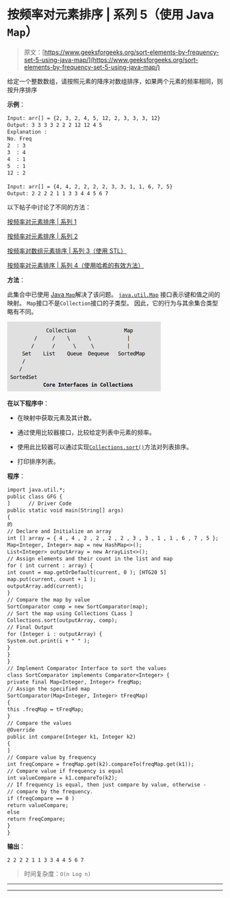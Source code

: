 # 按频率对元素排序 | 系列 5（使用 Java `Map`）

> 原文：[https://www.geeksforgeeks.org/sort-elements-by-frequency-set-5-using-java-map/](https://www.geeksforgeeks.org/sort-elements-by-frequency-set-5-using-java-map/)

给定一个整数数组，请按照元素的降序对数组排序，如果两个元素的频率相同，则按升序排序

**示例**：

```
Input: arr[] = {2, 3, 2, 4, 5, 12, 2, 3, 3, 3, 12}
Output: 3 3 3 3 2 2 2 12 12 4 5
Explanation :
No. Freq
2  : 3
3  : 4
4  : 1
5  : 1
12 : 2

Input: arr[] = {4, 4, 2, 2, 2, 2, 3, 3, 1, 1, 6, 7, 5}
Output: 2 2 2 2 1 1 3 3 4 4 5 6 7

```

以下帖子中讨论了不同的方法：

[按频率对元素排序 | 系列 1](https://www.geeksforgeeks.org/sort-elements-by-frequency/)

[按频率对元素排序 | 系列 2](https://www.geeksforgeeks.org/sort-elements-by-frequency-set-2/)

[按频率对数组元素排序 | 系列 3（使用 STL）](https://www.geeksforgeeks.org/sorting-array-elements-frequency-set-3-using-stl/)

[按频率对元素排序 | 系列 4（使用哈希的有效方法）](https://www.geeksforgeeks.org/sort-elements-frequency-set-4-efficient-approach-using-hash/)

**方法**：

此集合中已使用 [Java `Map`](https://www.geeksforgeeks.org/map-interface-java-examples/)解决了该问题。 [`java.util.Map`](https://www.geeksforgeeks.org/map-interface-java-examples/) 接口表示键和值之间的映射。 `Map`接口不是`Collection`接口的子类型。 因此，它的行为与其余集合类型略有不同。

![mapinterface](img/b0646a8669bed97bdcc9a305ccd77d0d.png)

**在以下程序中**：

*   在映射中获取元素及其计数。

*   通过使用比较器接口，比较给定列表中元素的频率。

*   使用此比较器可以通过实现[`Collections.sort()`](https://www.geeksforgeeks.org/collections-sort-java-examples/)方法对列表排序。

*   打印排序列表。

**程序**：

```
import java.util.*;
public class GFG {
]      // Driver Code
public static void main(String[] args)
{
的
// Declare and Initialize an array
int [] array = { 4 , 4 , 2 , 2 , 2 , 2 , 3 , 3 , 1 , 1 , 6 , 7 , 5 };
Map<Integer, Integer> map = new HashMap<>();
List<Integer> outputArray = new ArrayList<>();
// Assign elements and their count in the list and map
for ( int current : array) {
int count = map.getOrDefault(current, 0 ); [HTG20 5]
map.put(current, count + 1 );
outputArray.add(current);
}
// Compare the map by value
SortComparator comp = new SortComparator(map);
// Sort the map using Collections CLass ]
Collections.sort(outputArray, comp);
// Final Output
for (Integer i : outputArray) {
System.out.print(i + " " );
}
}
}
// Implement Comparator Interface to sort the values
class SortComparator implements Comparator<Integer> {
private final Map<Integer, Integer> freqMap;
// Assign the specified map
SortComparator(Map<Integer, Integer> tFreqMap)
{
this .freqMap = tFreqMap;
}
// Compare the values
@Override
public int compare(Integer k1, Integer k2)
{
]
// Compare value by frequency
int freqCompare = freqMap.get(k2).compareTo(freqMap.get(k1));
// Compare value if frequency is equal
int valueCompare = k1.compareTo(k2);
// If frequency is equal, then just compare by value, otherwise -
// compare by the frequency.
if (freqCompare == 0 )
return valueCompare;
else
return freqCompare;
}
}
```

**输出**：

```
2 2 2 2 1 1 3 3 4 4 5 6 7

```

> 时间复杂度：`O(n Log n)`



* * *

* * *



